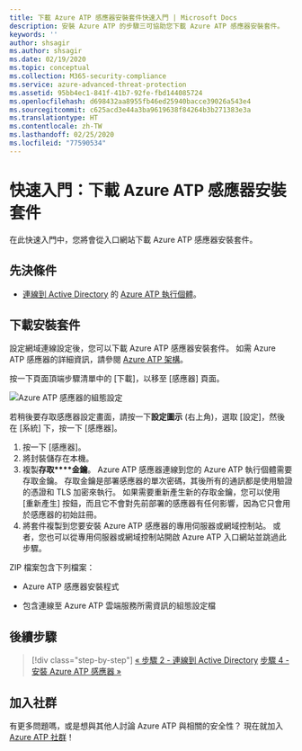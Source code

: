 ```yaml
---
title: 下載 Azure ATP 感應器安裝套件快速入門 | Microsoft Docs
description: 安裝 Azure ATP 的步驟三可協助您下載 Azure ATP 感應器安裝套件。
keywords: ''
author: shsagir
ms.author: shsagir
ms.date: 02/19/2020
ms.topic: conceptual
ms.collection: M365-security-compliance
ms.service: azure-advanced-threat-protection
ms.assetid: 95bb4ec1-841f-41b7-92fe-fbd144085724
ms.openlocfilehash: d698432aa8955fb46ed25940bacce39026a543e4
ms.sourcegitcommit: c625acd3e44a3ba9619638f84264b3b271383e3a
ms.translationtype: HT
ms.contentlocale: zh-TW
ms.lasthandoff: 02/25/2020
ms.locfileid: "77590534"
---
```

# <a name="quickstart-download-the-azure-atp-sensor-setup-package"></a>快速入門：下載 Azure ATP 感應器安裝套件

在此快速入門中，您將會從入口網站下載 Azure ATP 感應器安裝套件。

## <a name="prerequisites"></a>先決條件

- [連線到 Active Directory](install-atp-step2.md) 的 [Azure ATP 執行個體](install-atp-step1.md)。

## <a name="download-the-setup-package"></a>下載安裝套件

設定網域連線設定後，您可以下載 Azure ATP 感應器安裝套件。 如需 Azure ATP 感應器的詳細資訊，請參閱 [Azure ATP 架構](atp-architecture.md)。

按一下頁面頂端步驟清單中的 [下載]，以移至 [感應器] 頁面。

![Azure ATP 感應器的組態設定](media/atp-sensor-config.png)

 若稍後要存取感應器設定畫面，請按一下**設定圖示** (右上角)，選取 [設定]，然後在 [系統] 下，按一下 [感應器]。  

1. 按一下 [感應器]。
2. 將封裝儲存在本機。
3. 複製**存取****金鑰**。 Azure ATP 感應器連線到您的 Azure ATP 執行個體需要存取金鑰。 存取金鑰是部署感應器的單次密碼，其後所有的通訊都是使用驗證的憑證和 TLS 加密來執行。 如果需要重新產生新的存取金鑰，您可以使用 [重新產生] 按鈕，而且它不會對先前部署的感應器有任何影響，因為它只會用於感應器的初始註冊。
4. 將套件複製到您要安裝 Azure ATP 感應器的專用伺服器或網域控制站。 或者，您也可以從專用伺服器或網域控制站開啟 Azure ATP 入口網站並跳過此步驟。

ZIP 檔案包含下列檔案：

- Azure ATP 感應器安裝程式

- 包含連線至 Azure ATP 雲端服務所需資訊的組態設定檔

## <a name="next-steps"></a>後續步驟

> [!div class="step-by-step"]
> [« 步驟 2 - 連線到 Active Directory](install-atp-step2.md)
> [步驟 4 - 安裝 Azure ATP 感應器 »](install-atp-step4.md)

## <a name="join-the-community"></a>加入社群

有更多問題嗎，或是想與其他人討論 Azure ATP 與相關的安全性？ 現在就加入 [Azure ATP 社群](https://aka.ms/azureatpcommunity)！
